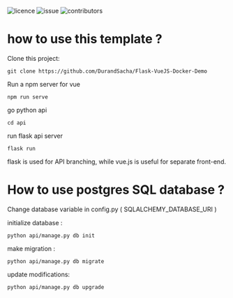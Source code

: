 ![licence](https://img.shields.io/github/license/DurandSacha/Flask-VueJS-Docker-Demo)
![issue](https://img.shields.io/github/issues/DurandSacha/Flask-VueJS-Docker-Demo)
![contributors](https://img.shields.io/github/contributors/DurandSacha/Flask-VueJS-Docker-Demo)

# how to use this template ? 

Clone this project:

    git clone https://github.com/DurandSacha/Flask-VueJS-Docker-Demo

Run a npm server for vue

    npm run serve

go python api

    cd api

run flask api server

    flask run


flask is used for API branching, while vue.js is useful for separate front-end.

# How to use postgres SQL database ?

Change database variable in config.py ( SQLALCHEMY_DATABASE_URI )

initialize database :

    python api/manage.py db init
    
make migration :

    python api/manage.py db migrate
    
update modifications:

    python api/manage.py db upgrade



